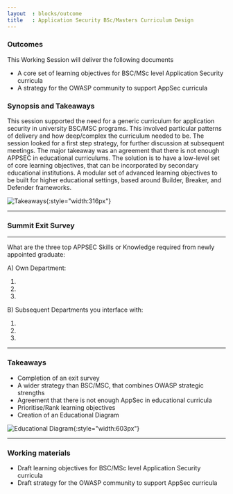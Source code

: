 ```yaml
---
layout  : blocks/outcome
title   : Application Security BSc/Masters Curriculum Design
---
```



### Outcomes

This Working Session will deliver the following documents

- A core set of learning objectives for BSC/MSc level Application Security curricula
- A strategy for the OWASP community to support AppSec curricula

### Synopsis and Takeaways

This session supported the need for a generic curriculum for application security in university BSC/MSC programs. This involved particular patterns of delivery and how deep/complex the curriculum needed to be.
The session looked for a first step strategy, for further discussion at subsequent meetings. The major takeaway was an agreement that there is not enough APPSEC in educational curriculums. The solution is to 
have a low-level set of core learning objectives, that can be incorporated by secondary educational institutions. A modular set of advanced learning objectives to be built for higher educational settings, based around Builder, Breaker, and Defender frameworks.

![Takeaways](https://raw.githubusercontent.com/OWASP/owasp-summit-2017/master/Working-Sessions/Education/AppSec-BSc-Masters-Curriculum-Design/takeaways.jpg){:style="width:316px"}

-------------------------------------------------------------------------------------------
### Summit Exit Survey

-------------------------------------------------------------------------------------------
What are the three top APPSEC Skills or Knowledge required from newly appointed graduate:

A)	Own Department:

1.

2.

3.

B)	Subsequent Departments you interface with:

1.

2.

3.

--------------------------------------------------------------------------------------------

### Takeaways

- Completion of an exit survey
- A wider strategy than BSC/MSC, that combines OWASP strategic strengths
- Agreement that there is not enough AppSec in educational curricula
- Prioritise/Rank learning objectives
- Creation of an Educational Diagram

![Educational Diagram](https://raw.githubusercontent.com/OWASP/owasp-summit-2017/master/Working-Sessions/Education/AppSec-BSc-Masters-Curriculum-Design/learning-objectives.jpg){:style="width:603px"}

---

### Working materials

- Draft learning objectives for BSC/MSc level Application Security curricula
- Draft strategy for the OWASP community to support AppSec curricula
